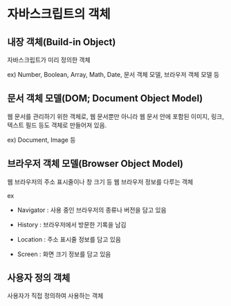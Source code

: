 # 자바스크립트의 객체

## 내장 객체(Build-in Object)

자바스크립트가 미리 정의한 객체

ex) Number, Boolean, Array, Math, Date, 문서 객체 모델, 브라우저 객체 모델 등

## 문서 객체 모델(DOM; Document Object Model)

웹 문서를 관리하기 위한 객체로, 웹 문서뿐만 아니라 웹 문서 안에 포함된 이미지, 링크, 텍스트 필드 등도 객체로 만들어져 있음.

ex) Document, Image 등

## 브라우저 객체 모델(Browser Object Model)

웹 브라우저의 주소 표시줄이나 창 크기 등 웹 브라우저 정보를 다루는 객체

ex

-   Navigator : 사용 중인 브라우저의 종류나 버전을 담고 있음

-   History : 브라우저에서 방문한 기록을 남김

-   Location : 주소 표시줄 정보를 담고 있음

-   Screen : 화면 크기 정보를 담고 있음

## 사용자 정의 객체

사용자가 직접 정의하여 사용하는 객체
